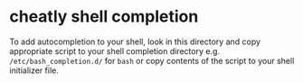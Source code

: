 # cheatly shell completion

To add autocompletion to your shell, look in this directory
and copy appropriate script to your shell completion directory e.g. `/etc/bash_completion.d/` for `bash`
or copy contents of the script to your shell initializer file.

